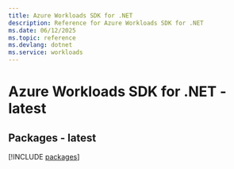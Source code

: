```yaml
---
title: Azure Workloads SDK for .NET
description: Reference for Azure Workloads SDK for .NET
ms.date: 06/12/2025
ms.topic: reference
ms.devlang: dotnet
ms.service: workloads
---
```

# Azure Workloads SDK for .NET - latest
## Packages - latest
[!INCLUDE [packages](workloads-index.md)]
